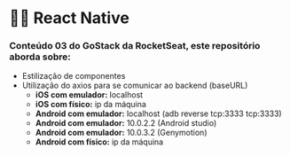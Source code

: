 # 🐱‍👓 React Native

### Conteúdo 03 do GoStack da RocketSeat, este repositório aborda sobre:

*   Estilização de componentes
*   Utilização do axios para se comunicar ao backend (baseURL)
    *   **iOS com emulador:** localhost
    *   **iOS com físico:** ip da máquina
    *   **Android com emulador:** localhost (adb reverse tcp:3333 tcp:3333)
    *   **Android com emulador:** 10.0.2.2 (Android studio)
    *   **Android com emulador:** 10.0.3.2 (Genymotion)
    *   **Android com físico:** ip da máquina
